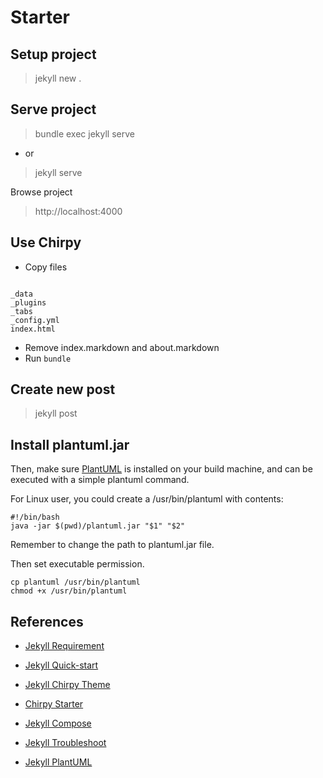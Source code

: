 # Starter

## Setup project

> jekyll new .

## Serve project

> bundle exec jekyll serve

* or

> jekyll serve

Browse project

> http://localhost:4000

## Use Chirpy

* Copy files

``` 

_data
_plugins
_tabs
_config.yml
index.html
```

* Remove index.markdown and about.markdown
* Run `bundle`

## Create new post

> jekyll post <file-name>

## Install plantuml.jar
Then, make sure [PlantUML](http://plantuml.sourceforge.net/download.html) is installed on your build machine, and can be executed with a simple plantuml command.

For Linux user, you could create a /usr/bin/plantuml with contents:
```shell
#!/bin/bash
java -jar $(pwd)/plantuml.jar "$1" "$2"
```

Remember to change the path to plantuml.jar file.

Then set executable permission.
```shell
cp plantuml /usr/bin/plantuml
chmod +x /usr/bin/plantuml
```
## References

* [Jekyll Requirement](https://jekyllrb.com/docs/installation/)

* [Jekyll Quick-start](https://jekyllrb.com/docs/)

* [Jekyll Chirpy Theme](https://github.com/cotes2020/jekyll-theme-chirpy/)

* [Chirpy Starter](https://github.com/cotes2020/chirpy-starter)

* [Jekyll Compose](https://github.com/jekyll/jekyll-compose)

* [Jekyll Troubleshoot](https://docs.github.com/en/pages/setting-up-a-github-pages-site-with-jekyll)

* [Jekyll PlantUML](https://github.com/yegor256/jekyll-plantuml)